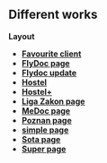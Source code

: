 ## Different works

**Layout**
 - **[Favourite client](https://vitaminvp.github.io/softcom/FavouriteClient)**
 - **[FlyDoc page](https://vitaminvp.github.io/softcom/FlyDoc-page)**
 - **[Flydoc update](https://vitaminvp.github.io/softcom/flydoc-update)**
 - **[Hostel](https://vitaminvp.github.io/softcom/hostel)**
 - **[Hostel+](https://vitaminvp.github.io/softcom/hostel2)**
 - **[Liga Zakon page](https://vitaminvp.github.io/softcom/ligazakon/)**
 - **[MeDoc page](https://vitaminvp.github.io/softcom/MeDoc/)**
 - **[Poznan page](https://vitaminvp.github.io/softcom/Poznan/)**
 - **[simple page](https://vitaminvp.github.io/softcom/simple/)**
 - **[Sota page](https://vitaminvp.github.io/softcom/sota/)**
 - **[Super page](https://vitaminvp.github.io/softcom/super/)**
